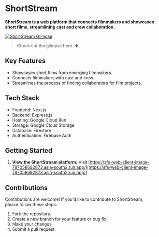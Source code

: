 # ShortStream

**ShortStream is a web platform that connects filmmakers and showcases short films, streamlining cast and crew collaboration.**

[![ShortStream Glimpse](https://img.youtube.com/vi/4jLv46q58_w/default.jpg)](https://youtu.be/4jLv46q58_w)

> Check out the glimpse here. ⬆️

## Key Features

* Showcases short films from emerging filmmakers.
* Connects filmmakers with cast and crew.
* Streamlines the process of finding collaborators for film projects.

## Tech Stack

* Frontend: Next.js
* Backend: Express.js
* Hosting: Google Cloud Run
* Storage: Google Cloud Storage
* Database: Firestore
* Authentication: Firebase Auth

## Getting Started

1.  **View the ShortStream platform:** Visit [https://sfs-web-client-image-787058692873.asia-south2.run.app/](https://sfs-web-client-image-787058692873.asia-south2.run.app/)

## Contributions

Contributions are welcome! If you'd like to contribute to ShortStream, please follow these steps:

1.  Fork the repository.
2.  Create a new branch for your feature or bug fix.
3.  Make your changes.
4.  Submit a pull request.

